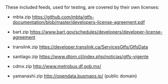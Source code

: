 These included feeds, used for testing, are covered by their own licenses:

- mbta.zip
https://github.com/mbta/gtfs-documentation/blob/master/developers-license-agreement.pdf

- bart.zip
https://www.bart.gov/schedules/developers/developer-license-agreement

- translink.zip
https://developer.translink.ca/ServicesGtfs/GtfsData

- santiago.zip
https://www.dtpm.cl/index.php/noticias/gtfs-vigente

- cdmx.zip
http://www.metrobus.df.gob.mx/

- yamanashi.zip
http://opendata.busmaps.jp/ (public domain)
